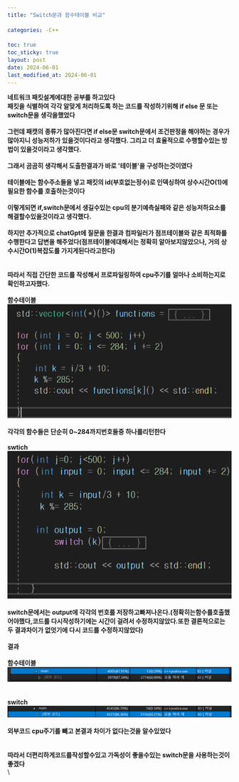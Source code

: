 ```yaml
---
title: "Switch문과 함수테이블 비교"

categories: -C++

toc: true
toc_sticky: true
layout: post
date: 2024-06-01
last_modified_at: 2024-06-01
---
```




**네트워크 패킷설계에대한 공부를 하고있다**
\
**패킷을 식별하여 각각 알맞게 처리하도록 하는 코드를 작성하기위해  if else 문 또는 switch문을 생각을했었다**
\
\
**그런데 패캣의 종류가 많아진다면 if else문 switch문에서 조건판정을 해야하는 경우가 많아지니 성능저하가 있을것이다라고 생각했다. 그리고 더 효율적으로 수행할수있는 방법이 있을것이라고 생각했다.**
\
\
**그래서 곰곰히 생각해서 도출한결과가 바로 '테이블'을 구성하는것이였다**
\
\
**테이블에는 함수주소들을 넣고 패킷의 id(부호없는정수)로 인덱싱하여 상수시간O(1)에 필요한 함수를 호출하는것이다**
\
\
**이렇게되면 if,switch문에서 생길수있는 cpu의 분기예측실패와 같은 성능저하요소를 해결할수있을것이라고 생각했다.**
\
\
**하지만 추가적으로 chatGpt에 질문을 한결과 컴파일러가 점프테이블와 같은 최적화를 수행한다고 답변을 해주었다(점프테이블에대해서는 정확히 알아보지않았으나, 거의 상수시간O(1)복잡도를 가지게된다라고한다)**
\
\
\
**따라서 직접 간단한 코드를 작성해서 프로파일링하여 cpu주기를 얼마나 소비하는지로 확인하고자했다.**
\
\
**함수테이블**
![image](./img/switch함수테이블코드20240601.png)\
\
**각각의 함수들은 단순히 0~284까지번호들중 하나를리턴한다**
\
\
**swtich**
![image](./img/switch컴파일러코드20240601.png)
\
\
**switch문에서는  output에 각각의 번호를 저장하고빠져나온다.(정확히는함수를호출했어야했다,코드를 다시작성하기에는 시간이 걸려서 수정하지않았다.또한 결론적으로는 두 결과차이가 없엇기에 다시 코드를 수정하지않았다)**
\
\
**결과**
\
\
**함수테이블**
![image](./img/switch함수테이블프로파일링결과20240601.png)
\
\
\
**switch**
![image](./img/switch컴파일러프로파일링결과20240601.png)
\
\
**외부코드 cpu주기를 뺴고 본결과 차이가 없다는것을 알수있었다**
\
\
\
**따라서 더편리하게코드를작성할수있고 가독성이 좋을수있는 switch문을 사용하는것이 좋겠다**
\
\